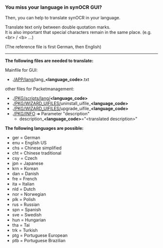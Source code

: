 ### You miss your language in synOCR GUI? 

Then, you can help to translate synOCR in your language.  

Translate text only between double quotation marks.  
It is also important that special characters remain in the same place. (e.g. \<br\> / \<b\> …)
  
(The reference file is first German, then English)

-----

**The following files are needed to translate:**

Mainfile for GUI:
- .[/APP/lang/](https://geimist.eu:30443/geimist/synOCR/src/branch/master/APP/lang)lang_**\<language\_code\>**.txt

other files for Packetmanagement:   
- .[/PKG/scripts/lang/](https://geimist.eu:30443/geimist/synOCR/src/branch/master/PKG/scripts/lang)**\<language_code\>**
- .[/PKG/WIZARD_UIFILES/](https://geimist.eu:30443/geimist/synOCR/src/branch/master/PKG/WIZARD_UIFILES)uninstall\_uifile\_**\<language\_code\>**
- .[/PKG/WIZARD_UIFILES/](https://geimist.eu:30443/geimist/synOCR/src/branch/master/PKG/WIZARD_UIFILES)upgrade\_uifile\_**\<language\_code\>**
- .[/PKG/INFO](https://geimist.eu:30443/geimist/synOCR/src/branch/master/PKG/INFO) ➜ Parameter "description"
    - description_**\<language\_code\>**="\<translated description\>"   
  
  
**The following languages are possible:**
- ger = German
- enu = English US
- chs = Chinese simplified
- cht = Chinese traditional
- csy = Czech
- jpn = Japanese
- krn = Korean
- dan = Danish
- fre = French
- ita = Italian
- nld = Dutch
- nor = Norwegian
- plk = Polish
- rus = Russian
- spn = Spanish
- sve = Swedish
- hun = Hungarian
- tha = Tai
- trk = Turkish
- ptg = Portuguese European
- ptb = Portuguese Brazilian

